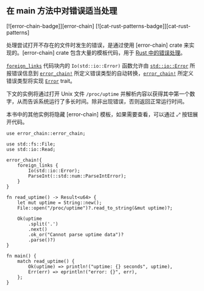 ## 在 main 方法中对错误适当处理

<!--
> [errors/handle/main.md](https://github.com/rust-lang-nursery/rust-cookbook/blob/master/src/errors/handle/main.md)
> <br />
> commit b61c8e588ad8445de36cd5f28e99232b5f858a41 - 2020.06.01
-->

[![error-chain-badge]][error-chain] [![cat-rust-patterns-badge]][cat-rust-patterns]

处理尝试打开不存在的文件时发生的错误，是通过使用 [error-chain] crate 来实现的。[error-chain] crate 包含大量的模板代码，用于 [Rust 中的错误处理]。

[`foreign_links`] 代码块内的 `Io(std::io::Error)` 函数允许由 [`std::io::Error`] 所报错误信息到 [`error_chain!`] 所定义错误类型的自动转换，[`error_chain!`] 所定义错误类型将实现 [`Error`] trait。

下文的实例将通过打开 Unix 文件 `/proc/uptime` 并解析内容以获得其中第一个数字，从而告诉系统运行了多长时间。除非出现错误，否则返回正常运行时间。

本书中的其他实例将隐藏 [error-chain] 模板，如果需要查看，可以通过 ⤢ 按钮展开代码。

```rust,edition2018
use error_chain::error_chain;

use std::fs::File;
use std::io::Read;

error_chain!{
    foreign_links {
        Io(std::io::Error);
        ParseInt(::std::num::ParseIntError);
    }
}

fn read_uptime() -> Result<u64> {
    let mut uptime = String::new();
    File::open("/proc/uptime")?.read_to_string(&mut uptime)?;

    Ok(uptime
        .split('.')
        .next()
        .ok_or("Cannot parse uptime data")?
        .parse()?)
}

fn main() {
    match read_uptime() {
        Ok(uptime) => println!("uptime: {} seconds", uptime),
        Err(err) => eprintln!("error: {}", err),
    };
}
```

[`error_chain!`]: https://docs.rs/error-chain/*/error_chain/macro.error_chain.html
[`Error`]: https://doc.rust-lang.org/std/error/trait.Error.html
[`foreign_links`]: https://docs.rs/error-chain/*/error_chain/#foreign-links
[`std::io::Error`]: https://doc.rust-lang.org/std/io/struct.Error.html

[Rust 中的错误处理]: https://rustwiki.org/zh-CN/book/ch09-00-error-handling.html
